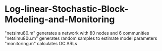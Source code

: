 # Log-linear-Stochastic-Block-Modeling-and-Monitoring
"netsimu80.m" generates a network with 80 nodes and 6 communities
"netsimu80u.m" generates random samples to estimate model parameters
"monitoring.m" calculates OC ARLs
